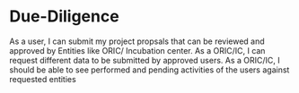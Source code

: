 # Due-Diligence
As a user, I can submit my project propsals that can be reviewed and approved by Entities like ORIC/ Incubation center. As a ORIC/IC, I can request different data to be submitted by approved users.  As a ORIC/IC, I should be able to see performed and pending activities of the users against requested entities
